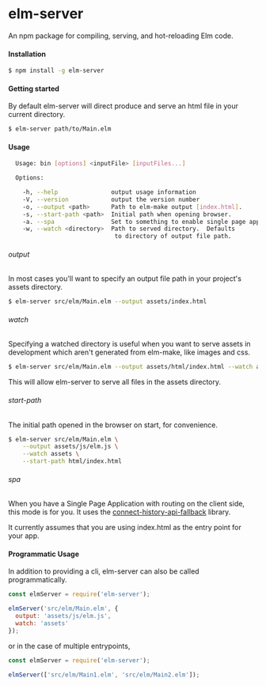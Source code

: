 # elm-server

An npm package for compiling, serving, and hot-reloading Elm code.

#### Installation

```sh
$ npm install -g elm-server
```

#### Getting started
By default elm-server will direct produce and serve an html file in your current directory.

```sh
$ elm-server path/to/Main.elm
```

#### Usage

```sh
  Usage: bin [options] <inputFile> [inputFiles...]

  Options:

    -h, --help               output usage information
    -V, --version            output the version number
    -o, --output <path>      Path to elm-make output [index.html].
    -s, --start-path <path>  Initial path when opening browser.
    -a. --spa                Set to something to enable single page application mode
    -w, --watch <directory>  Path to served directory.  Defaults
                              to directory of output file path.
```

###### output

In most cases you'll want to specify an output file path in your project's assets directory.

```sh
$ elm-server src/elm/Main.elm --output assets/index.html
```

###### watch

Specifying a watched directory is useful when you want to serve assets in development which aren't generated from elm-make, like images and css.

```sh
$ elm-server src/elm/Main.elm --output assets/html/index.html --watch assets
```

This will allow elm-server to serve all files in the assets directory.

###### start-path

The initial path opened in the browser on start, for convenience.

```sh
$ elm-server src/elm/Main.elm \
    --output assets/js/elm.js \
    --watch assets \
    --start-path html/index.html
```

###### spa
When you have a Single Page Application with routing on the client side, this mode is for you. It uses the [connect-history-api-fallback](https://github.com/bripkens/connect-history-api-fallback) library.

It currently assumes that you are using index.html as the entry point for your app.



#### Programmatic Usage

In addition to providing a cli, elm-server can also be called programmatically.

```javascript
const elmServer = require('elm-server');

elmServer('src/elm/Main.elm', {
  output: 'assets/js/elm.js',
  watch: 'assets'
});
```

or in the case of multiple entrypoints,

```javascript
const elmServer = require('elm-server');

elmServer(['src/elm/Main1.elm', 'src/elm/Main2.elm']);
```
